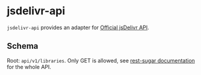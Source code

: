 # jsdelivr-api

`jsdelivr-api` provides an adapter for [Official jsDelivr API](http://api.jsdelivr.com/packagesmain.php).

## Schema

Root: `api/v1/libraries`. Only GET is allowed, see [rest-sugar documentation](https://github.com/bebraw/rest-sugar) for the whole API.

